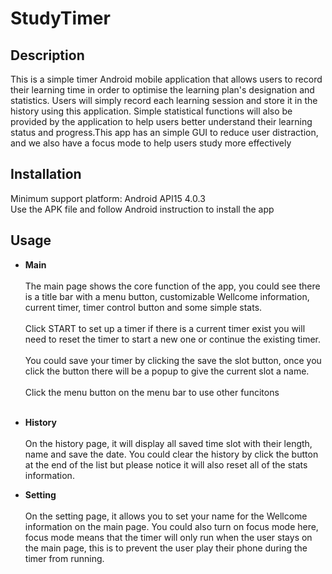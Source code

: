 # StudyTimer<br />
## Description
This is a simple timer Android mobile application that allows users to record their learning time in order to optimise the learning plan's designation and statistics. Users will simply record each learning session and store it in the history using this application. Simple statistical functions will also be provided by the application to help users better understand their learning status and progress.This app has an simple GUI to reduce user distraction, and we also have a focus mode to help users study more effectively
<br />
## Installation
Minimum support platform: Android API15 4.0.3<br />
Use the APK file and follow Android instruction to install the app<br />

## Usage
- **Main**<br /><br />
The main page shows the core function of the app, you could see there is a title bar with a menu button, customizable Wellcome information, current timer, timer control button and some simple stats.<br /><br />
Click START to set up a timer if there is a current timer exist you will need to reset the timer to start a new one or continue the existing timer.<br /><br />
You could save your timer by clicking the save the slot button, once you click the button there will be a popup to give the current slot a name.<br /><br />
Click the menu button on the menu bar to use other funcitons<br /><br />

- **History**<br /><br />
On the history page, it will display all saved time slot with their length, name and save the date. You could clear the history by click the button at the end of the list but please notice it will also reset all of the stats information.<br />

- **Setting**<br /><br />
On the setting page, it allows you to set your name for the Wellcome information on the main page. You could also turn on focus mode here, focus mode means that the timer will only run when the user stays on the main page, this is to prevent the user play their phone during the timer from running.<br />
